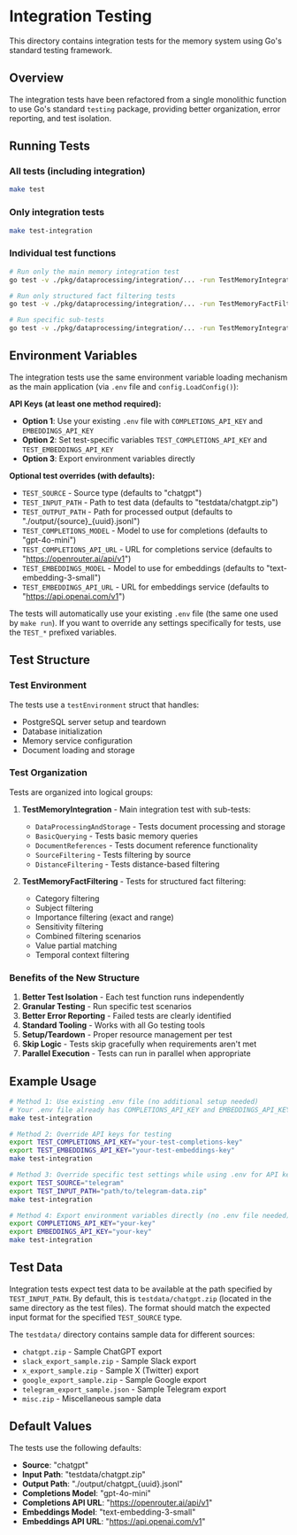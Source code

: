 # Integration Testing

This directory contains integration tests for the memory system using Go's standard testing framework.

## Overview

The integration tests have been refactored from a single monolithic function to use Go's standard `testing` package, providing better organization, error reporting, and test isolation.

## Running Tests

### All tests (including integration)
```bash
make test
```

### Only integration tests
```bash
make test-integration
```

### Individual test functions
```bash
# Run only the main memory integration test
go test -v ./pkg/dataprocessing/integration/... -run TestMemoryIntegration

# Run only structured fact filtering tests
go test -v ./pkg/dataprocessing/integration/... -run TestMemoryFactFiltering

# Run specific sub-tests
go test -v ./pkg/dataprocessing/integration/... -run TestMemoryIntegration/BasicQuerying
```

## Environment Variables

The integration tests use the same environment variable loading mechanism as the main application (via `.env` file and `config.LoadConfig()`):

**API Keys (at least one method required):**
- **Option 1**: Use your existing `.env` file with `COMPLETIONS_API_KEY` and `EMBEDDINGS_API_KEY`
- **Option 2**: Set test-specific variables `TEST_COMPLETIONS_API_KEY` and `TEST_EMBEDDINGS_API_KEY`
- **Option 3**: Export environment variables directly

**Optional test overrides (with defaults):**
- `TEST_SOURCE` - Source type (defaults to "chatgpt")
- `TEST_INPUT_PATH` - Path to test data (defaults to "testdata/chatgpt.zip")
- `TEST_OUTPUT_PATH` - Path for processed output (defaults to "./output/{source}_{uuid}.jsonl")
- `TEST_COMPLETIONS_MODEL` - Model to use for completions (defaults to "gpt-4o-mini")
- `TEST_COMPLETIONS_API_URL` - URL for completions service (defaults to "https://openrouter.ai/api/v1")
- `TEST_EMBEDDINGS_MODEL` - Model to use for embeddings (defaults to "text-embedding-3-small")
- `TEST_EMBEDDINGS_API_URL` - URL for embeddings service (defaults to "https://api.openai.com/v1")

The tests will automatically use your existing `.env` file (the same one used by `make run`). If you want to override any settings specifically for tests, use the `TEST_*` prefixed variables.

## Test Structure

### Test Environment
The tests use a `testEnvironment` struct that handles:
- PostgreSQL server setup and teardown
- Database initialization
- Memory service configuration
- Document loading and storage

### Test Organization
Tests are organized into logical groups:

1. **TestMemoryIntegration** - Main integration test with sub-tests:
   - `DataProcessingAndStorage` - Tests document processing and storage
   - `BasicQuerying` - Tests basic memory queries
   - `DocumentReferences` - Tests document reference functionality
   - `SourceFiltering` - Tests filtering by source
   - `DistanceFiltering` - Tests distance-based filtering

2. **TestMemoryFactFiltering** - Tests for structured fact filtering:
   - Category filtering
   - Subject filtering  
   - Importance filtering (exact and range)
   - Sensitivity filtering
   - Combined filtering scenarios
   - Value partial matching
   - Temporal context filtering

### Benefits of the New Structure

1. **Better Test Isolation** - Each test function runs independently
2. **Granular Testing** - Run specific test scenarios
3. **Better Error Reporting** - Failed tests are clearly identified
4. **Standard Tooling** - Works with all Go testing tools
5. **Setup/Teardown** - Proper resource management per test
6. **Skip Logic** - Tests skip gracefully when requirements aren't met
7. **Parallel Execution** - Tests can run in parallel when appropriate

## Example Usage

```bash
# Method 1: Use existing .env file (no additional setup needed)
# Your .env file already has COMPLETIONS_API_KEY and EMBEDDINGS_API_KEY
make test-integration

# Method 2: Override API keys for testing
export TEST_COMPLETIONS_API_KEY="your-test-completions-key"
export TEST_EMBEDDINGS_API_KEY="your-test-embeddings-key"
make test-integration

# Method 3: Override specific test settings while using .env for API keys
export TEST_SOURCE="telegram"
export TEST_INPUT_PATH="path/to/telegram-data.zip"
make test-integration

# Method 4: Export environment variables directly (no .env file needed)
export COMPLETIONS_API_KEY="your-key"
export EMBEDDINGS_API_KEY="your-key"
make test-integration
```

## Test Data

Integration tests expect test data to be available at the path specified by `TEST_INPUT_PATH`. By default, this is `testdata/chatgpt.zip` (located in the same directory as the test files). The format should match the expected input format for the specified `TEST_SOURCE` type.

The `testdata/` directory contains sample data for different sources:
- `chatgpt.zip` - Sample ChatGPT export
- `slack_export_sample.zip` - Sample Slack export
- `x_export_sample.zip` - Sample X (Twitter) export
- `google_export_sample.zip` - Sample Google export
- `telegram_export_sample.json` - Sample Telegram export
- `misc.zip` - Miscellaneous sample data

## Default Values

The tests use the following defaults:

- **Source**: "chatgpt"
- **Input Path**: "testdata/chatgpt.zip"
- **Output Path**: "./output/chatgpt_{uuid}.jsonl"
- **Completions Model**: "gpt-4o-mini"
- **Completions API URL**: "https://openrouter.ai/api/v1"
- **Embeddings Model**: "text-embedding-3-small"
- **Embeddings API URL**: "https://api.openai.com/v1" 